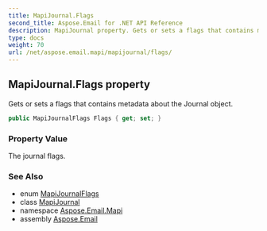 ```yaml
---
title: MapiJournal.Flags
second_title: Aspose.Email for .NET API Reference
description: MapiJournal property. Gets or sets a flags that contains metadata about the Journal object
type: docs
weight: 70
url: /net/aspose.email.mapi/mapijournal/flags/
---
```

## MapiJournal.Flags property

Gets or sets a flags that contains metadata about the Journal object.

```csharp
public MapiJournalFlags Flags { get; set; }
```

### Property Value

The journal flags.

### See Also

* enum [MapiJournalFlags](../../mapijournalflags/)
* class [MapiJournal](../)
* namespace [Aspose.Email.Mapi](../../mapijournal/)
* assembly [Aspose.Email](../../../)


